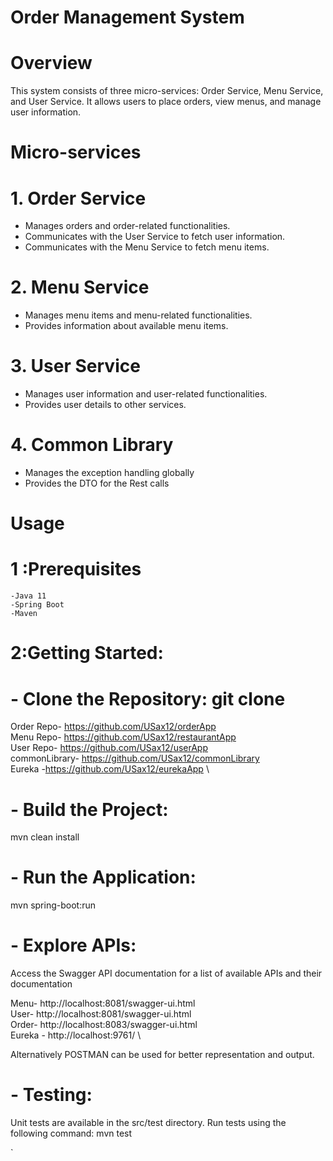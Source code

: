# Order Management System

# Overview
This system consists of three micro-services: Order Service, Menu Service, and User Service. It allows users to place orders, view menus, and manage user information.

# Micro-services

# 1. Order Service
- Manages orders and order-related functionalities.
- Communicates with the User Service to fetch user information.
- Communicates with the Menu Service to fetch menu items.

# 2. Menu Service
- Manages menu items and menu-related functionalities.
- Provides information about available menu items.

# 3. User Service
- Manages user information and user-related functionalities.
- Provides user details to other services.

# 4. Common Library
- Manages the exception handling globally 
- Provides the DTO for the Rest calls

# Usage

# 1 :Prerequisites
	-Java 11
	-Spring Boot
	-Maven
	
# 2:Getting Started:
# - Clone the Repository:  git clone
Order Repo- https://github.com/USax12/orderApp  \
Menu  Repo- https://github.com/USax12/restaurantApp  \
User  Repo- https://github.com/USax12/userApp   \
commonLibrary- https://github.com/USax12/commonLibrary  \
Eureka -https://github.com/USax12/eurekaApp   \

# - Build the Project:
mvn clean install

# - Run the Application: 
mvn spring-boot:run

# - Explore APIs: 
Access the Swagger API documentation for a list of available APIs and their documentation

Menu- http://localhost:8081/swagger-ui.html   \
User- http://localhost:8081/swagger-ui.html 	\
Order- http://localhost:8083/swagger-ui.html 	\
Eureka - http://localhost:9761/		\
  
Alternatively POSTMAN can be used for better representation and output.

# - Testing:
Unit tests are available in the src/test directory. Run tests using the following command: mvn test
	
	
`
